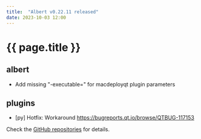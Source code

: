 ```yaml
---
title:  "Albert v0.22.11 released"
date: 2023-10-03 12:00
---
```


# {{ page.title }}

## albert

* Add missing "-executable=" for macdeployqt plugin parameters

## plugins

* [py] Hotfix: Workaround https://bugreports.qt.io/browse/QTBUG-117153

Check the [GitHub repositories](https://github.com/albertlauncher/albert/commits/v0.22.11) for details.
